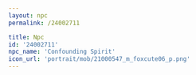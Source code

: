 ```yaml
---
layout: npc
permalink: /24002711

title: Npc
id: '24002711'
npc_name: 'Confounding Spirit'
icon_url: 'portrait/mob/21000547_m_foxcute06_p.png'
---
```

